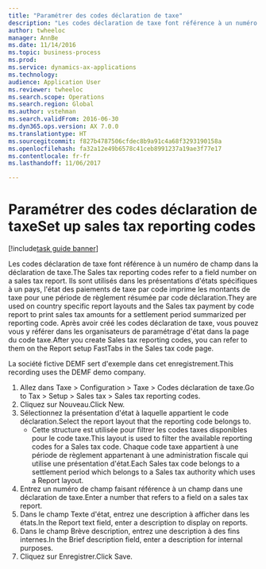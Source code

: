 ```yaml
--- 
title: "Paramétrer des codes déclaration de taxe"
description: "Les codes déclaration de taxe font référence à un numéro de champ dans la déclaration de taxe."
author: twheeloc
manager: AnnBe
ms.date: 11/14/2016
ms.topic: business-process
ms.prod: 
ms.service: dynamics-ax-applications
ms.technology: 
audience: Application User
ms.reviewer: twheeloc
ms.search.scope: Operations
ms.search.region: Global
ms.author: vstehman
ms.search.validFrom: 2016-06-30
ms.dyn365.ops.version: AX 7.0.0
ms.translationtype: HT
ms.sourcegitcommit: f827b4787506cfdec8b9a91c4a68f3293190158a
ms.openlocfilehash: fa32a12e49b6578c41ceb8991237a19ae3f77e17
ms.contentlocale: fr-fr
ms.lasthandoff: 11/06/2017

---
```

# <a name="set-up-sales-tax-reporting-codes"></a><span data-ttu-id="3cffb-103">Paramétrer des codes déclaration de taxe</span><span class="sxs-lookup"><span data-stu-id="3cffb-103">Set up sales tax reporting codes</span></span>

[!include[task guide banner](../../includes/task-guide-banner.md)]

<span data-ttu-id="3cffb-104">Les codes déclaration de taxe font référence à un numéro de champ dans la déclaration de taxe.</span><span class="sxs-lookup"><span data-stu-id="3cffb-104">The Sales tax reporting codes refer to a field number on a sales tax report.</span></span> <span data-ttu-id="3cffb-105">Ils sont utilisés dans les présentations d'états spécifiques à un pays, l'état des paiements de taxe par code imprime les montants de taxe pour une période de règlement résumée par code déclaration.</span><span class="sxs-lookup"><span data-stu-id="3cffb-105">They are used on country specific report layouts and the Sales tax payment by code report to print sales tax amounts for a settlement period summarized per reporting code.</span></span> <span data-ttu-id="3cffb-106">Après avoir créé les codes déclaration de taxe, vous pouvez vous y référer dans les organisateurs de paramétrage d'état dans la page du code taxe.</span><span class="sxs-lookup"><span data-stu-id="3cffb-106">After you create Sales tax reporting codes, you can refer to them on the Report setup FastTabs in the Sales tax code page.</span></span> 

<span data-ttu-id="3cffb-107">La société fictive DEMF sert d'exemple dans cet enregistrement.</span><span class="sxs-lookup"><span data-stu-id="3cffb-107">This recording uses the DEMF demo company.</span></span>



1. <span data-ttu-id="3cffb-108">Allez dans Taxe > Configuration > Taxe > Codes déclaration de taxe.</span><span class="sxs-lookup"><span data-stu-id="3cffb-108">Go to Tax > Setup > Sales tax > Sales tax reporting codes.</span></span>
2. <span data-ttu-id="3cffb-109">Cliquez sur Nouveau.</span><span class="sxs-lookup"><span data-stu-id="3cffb-109">Click New.</span></span>
3. <span data-ttu-id="3cffb-110">Sélectionnez la présentation d'état à laquelle appartient le code déclaration.</span><span class="sxs-lookup"><span data-stu-id="3cffb-110">Select the report layout that the reporting code belongs to.</span></span>
    * <span data-ttu-id="3cffb-111">Cette structure est utilisée pour filtrer les codes taxes disponibles pour le code taxe.</span><span class="sxs-lookup"><span data-stu-id="3cffb-111">This layout is used to filter the available reporting codes for a Sales tax code.</span></span> <span data-ttu-id="3cffb-112">Chaque code taxe appartient à une période de règlement appartenant à une administration fiscale qui utilise une présentation d'état.</span><span class="sxs-lookup"><span data-stu-id="3cffb-112">Each Sales tax code belongs to a settlement period which belongs to a Sales tax authority which uses a Report layout.</span></span>  
4. <span data-ttu-id="3cffb-113">Entrez un numéro de champ faisant référence à un champ dans une déclaration de taxe.</span><span class="sxs-lookup"><span data-stu-id="3cffb-113">Enter a number that refers to a field on a sales tax report.</span></span>
5. <span data-ttu-id="3cffb-114">Dans le champ Texte d'état, entrez une description à afficher dans les états.</span><span class="sxs-lookup"><span data-stu-id="3cffb-114">In the Report text field, enter a description to display on reports.</span></span>
6. <span data-ttu-id="3cffb-115">Dans le champ Brève description, entrez une description à des fins internes.</span><span class="sxs-lookup"><span data-stu-id="3cffb-115">In the Brief description field, enter a description for internal purposes.</span></span>
7. <span data-ttu-id="3cffb-116">Cliquez sur Enregistrer.</span><span class="sxs-lookup"><span data-stu-id="3cffb-116">Click Save.</span></span>


